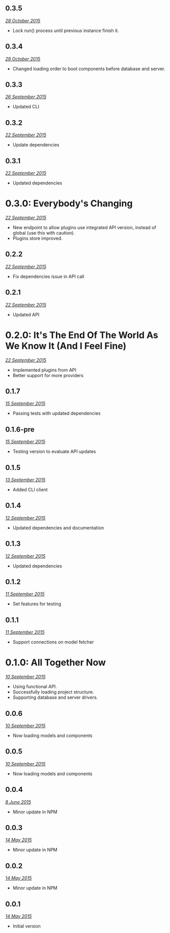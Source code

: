 ## 0.3.5 
[_28 October 2015_](https://github.com/BoolJS/booljs/commits/v0.3.5)

* Lock run() process until previous instance finish it.

## 0.3.4
[_28 October 2015_](https://github.com/BoolJS/booljs/commits/v0.3.4)

* Changed loading order to boot components before database and server.

## 0.3.3
[_26 September 2015_](https://github.com/BoolJS/booljs/commits/v0.3.3)

* Updated CLI

## 0.3.2
[_22 September 2015_](https://github.com/BoolJS/booljs/commits/v0.3.2)

* Update dependencies

## 0.3.1
[_22 September 2015_](https://github.com/BoolJS/booljs/commits/v0.3.1)

* Updated dependencies

# 0.3.0: Everybody's Changing
[_22 September 2015_](https://github.com/BoolJS/booljs/commits/v0.3.0)

* New endpoint to allow plugins use integrated API version, instead of global (use this with caution).
* Plugins store improved.

## 0.2.2
[_22 September 2015_](https://github.com/BoolJS/booljs/commits/v0.2.2)

* Fix dependencies issue in API call

## 0.2.1
[_22 September 2015_](https://github.com/BoolJS/booljs/commits/v0.2.1)

* Updated API

# 0.2.0: It's The End Of The World As We Know It (And I Feel Fine)
[_22 September 2015_](https://github.com/BoolJS/booljs/commits/v0.2.0)

* Implemented plugins from API
* Better support for more providers

## 0.1.7
[_15 September 2015_](https://github.com/BoolJS/booljs/commits/v0.1.7)

* Passing tests with updated dependencies

## 0.1.6-pre
[_15 September 2015_](https://github.com/BoolJS/booljs/commits/v0.1.6-pre)

* Testing version to evaluate API updates

## 0.1.5
[_13 September 2015_](https://github.com/BoolJS/booljs/commits/v0.1.5)

* Added CLI client

## 0.1.4
[_12 September 2015_](https://github.com/BoolJS/booljs/commits/v0.1.4)

* Updated dependencies and documentation

## 0.1.3
[_12 September 2015_](https://github.com/BoolJS/booljs/commits/v0.1.3)

* Updated dependencies

## 0.1.2
[_11 September 2015_](https://github.com/BoolJS/booljs/commits/v0.1.2)

* Set features for testing

## 0.1.1
[_11 September 2015_](https://github.com/BoolJS/booljs/commits/v0.1.1)

* Support connections on model fetcher

# 0.1.0: All Together Now
[_10 September 2015_](https://github.com/BoolJS/booljs/commits/v0.1.0)

* Using functional API.
* Successfully loading project structure.
* Supporting database and server drivers.

## 0.0.6
[_10 September 2015_](https://github.com/BoolJS/booljs/commits/v0.0.6)

* Now loading models and components

## 0.0.5
[_10 September 2015_](https://github.com/BoolJS/booljs/commits/v0.0.5)

* Now loading models and components

## 0.0.4
[_8 June 2015_](https://github.com/BoolJS/booljs/commits/v0.0.4)

* Minor update in NPM

## 0.0.3
[_14 May 2015_](https://github.com/BoolJS/booljs/commits/v0.0.3)

* Minor update in NPM

## 0.0.2
[_14 May 2015_](https://github.com/BoolJS/booljs/commits/v0.0.2)

* Minor update in NPM

## 0.0.1
[_14 May 2015_](https://github.com/BoolJS/booljs/commits/v0.0.1)

* Initial version
